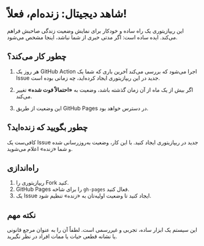 # **شاهد دیجیتال: زنده‌ام، فعلاً!**

این ریپازیتوری یک راه ساده و خودکار برای نمایش وضعیت زندگی صاحبش فراهم می‌کند. ایده ساده است: اگر مدتی خبری از شما نباشد، اینجا مشخص می‌شود.

## چطور کار می‌کند؟

1. هر روز یک GitHub Action اجرا می‌شود که بررسی می‌کند آخرین باری که شما یک Issue جدید در این ریپازیتوری ایجاد کرده‌اید، چه زمانی بوده است.

2. اگر بیش از یک ماه از آن زمان گذشته باشد، وضعیت به **«احتمالاً فوت شده»** تغییر می‌کند.
3. این وضعیت از طریق GitHub Pages در دسترس خواهد بود.

## چطور بگویید که زنده‌اید؟

کافی‌ست یک Issue جدید در ریپازیتوری ایجاد کنید. با این کار، وضعیت به‌روزرسانی شده و شما «زنده» اعلام می‌شوید.

## راه‌اندازی

1. ریپازیتوری را Fork کنید.  
2. GitHub Pages را برای شاخه `gh-pages` فعال کنید.  
3. یک Issue ایجاد کنید تا وضعیت اولیه‌تان به «زنده» تنظیم شود.

## نکته مهم

این سیستم یک ابزار ساده، تجربی و غیررسمی است. لطفاً آن را به عنوان مرجع قانونی یا نشانه قطعی حیات یا ممات افراد در نظر نگیرید.
